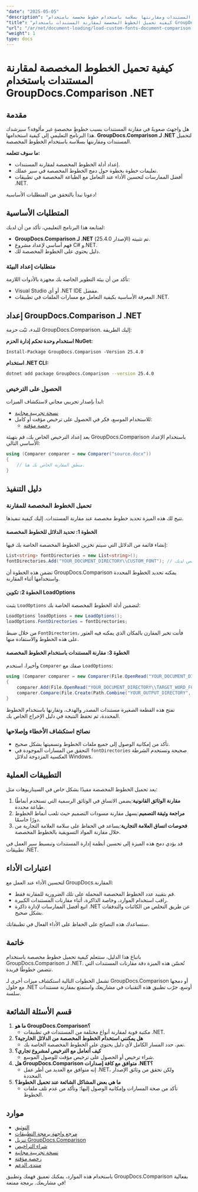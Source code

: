 ```yaml
---
"date": "2025-05-05"
"description": "تعرّف على كيفية تحميل المستندات ومقارنتها بسلاسة باستخدام خطوط مخصصة باستخدام GroupDocs.Comparison لـ .NET. اتبع التعليمات خطوة بخطوة وأفضل الممارسات."
"title": "كيفية تحميل الخطوط المخصصة لمقارنة المستندات باستخدام GroupDocs.Comparison .NET"
"url": "/ar/net/document-loading/load-custom-fonts-document-comparison-groupdocs-net/"
"weight": 1
type: docs
---
```

# كيفية تحميل الخطوط المخصصة لمقارنة المستندات باستخدام GroupDocs.Comparison .NET

## مقدمة

هل واجهتَ صعوبةً في مقارنة المستندات بسبب خطوطٍ مخصصةٍ غير مألوفة؟ سيرشدك هذا البرنامج التعليمي إلى كيفية استخدامها. **GroupDocs.Comparison لـ .NET** لتحميل المستندات ومقارنتها بسلاسة باستخدام الخطوط المخصصة. 

**ما سوف تتعلمه:**
- إعداد أدلة الخطوط المخصصة لمقارنة المستندات.
- تعليمات خطوة بخطوة حول دمج الخطوط المخصصة في سير عملك.
- أفضل الممارسات لتحسين الأداء عند التعامل مع الطباعة المخصصة في تطبيقات .NET.

دعونا نبدأ بالتحقق من المتطلبات الأساسية!

## المتطلبات الأساسية

لمتابعة هذا البرنامج التعليمي، تأكد من أن لديك:

- **GroupDocs.Comparison لـ .NET** تم تثبيته (الإصدار 25.4.0).
- فهم أساسي لإعداد مشروع C# و.NET.
- دليل يحتوي على الخطوط المخصصة لك.

### متطلبات إعداد البيئة
تأكد من أن بيئة التطوير الخاصة بك مجهزة بالأدوات اللازمة:
- Visual Studio أو أي .NET IDE مفضل.
- المعرفة الأساسية بكيفية التعامل مع مسارات الملفات في تطبيقات .NET.

## إعداد GroupDocs.Comparison لـ .NET

للبدء، ثبّت حزمة GroupDocs.Comparison. إليك الطريقة:

**استخدام وحدة تحكم إدارة الحزم NuGet:**

```shell
Install-Package GroupDocs.Comparison -Version 25.4.0
```

**استخدام .NET CLI:**

```bash
dotnet add package GroupDocs.Comparison --version 25.4.0
```

### الحصول على الترخيص

ابدأ بإصدار تجريبي مجاني لاستكشاف الميزات:
- [نسخة تجريبية مجانية](https://releases.groupdocs.com/comparison/net/)
- للاستخدام الموسع، فكر في الحصول على ترخيص مؤقت أو كامل:
  - [رخصة مؤقتة](https://purchase.groupdocs.com/temporary-license/)

بعد إعداد الترخيص الخاص بك، قم بتهيئة GroupDocs.Comparison باستخدام الإعداد الأساسي التالي:

```csharp
using (Comparer comparer = new Comparer("source.docx"))
{
    // منطق المقارنة الخاص بك هنا.
}
```

## دليل التنفيذ

### تحميل الخطوط المخصصة للمقارنة

تتيح لك هذه الميزة تحديد خطوط مخصصة عند مقارنة المستندات. إليك كيفية تنفيذها.

#### الخطوة 1: تحديد الدلائل للخطوط المخصصة

إنشاء قائمة من الدلائل التي سيتم تخزين الخطوط المخصصة الخاصة بك فيها:

```csharp
List<string> fontDirectories = new List<string>();
fontDirectories.Add("YOUR_DOCUMENT_DIRECTORY\\CUSTOM_FONT"); // استبدله بمسار دليل الخط المخصص لديك.
```

تضمن هذه الخطوة أن GroupDocs.Comparison يمكنه تحديد الخطوط المحددة واستخدامها أثناء المقارنة.

#### الخطوة 2: تكوين LoadOptions

يثبت `LoadOptions` لتضمين أدلة الخطوط المخصصة الخاصة بك:

```csharp
LoadOptions loadOptions = new LoadOptions();
loadOptions.FontDirectories = fontDirectories;
```

من خلال ضبط `FontDirectories`، فأنت تخبر المقارن بالمكان الذي يمكنه فيه العثور على هذه الخطوط والاستفادة منها.

#### الخطوة 3: مقارنة المستندات باستخدام الخطوط المخصصة

وأخيرا، استخدم `Comparer` صفك مع `LoadOptions`:

```csharp
using (Comparer comparer = new Comparer(File.OpenRead("YOUR_DOCUMENT_DIRECTORY\\SOURCE_WORD_FONT"), loadOptions))
{
    comparer.Add(File.OpenRead("YOUR_DOCUMENT_DIRECTORY\\TARGET_WORD_FONT"));
    comparer.Compare(File.Create(Path.Combine("YOUR_OUTPUT_DIRECTORY", "RESULT_WORD_FONT")));
}
```

تفتح هذه القطعة الصغيرة مستندات المصدر والهدف، وتقارنها باستخدام الخطوط المحددة، ثم تحفظ النتيجة في دليل الإخراج الخاص بك.

### نصائح استكشاف الأخطاء وإصلاحها

- تأكد من إمكانية الوصول إلى جميع ملفات الخطوط وتسميتها بشكل صحيح.
- التحقق من المسارات الموجودة في `fontDirectories` صحيحة وتستخدم الشرطة العكسية المزدوجة لدلائل Windows.

## التطبيقات العملية

يعد تحميل الخطوط المخصصة مفيدًا بشكل خاص في السيناريوهات مثل:

1. **مقارنة الوثائق القانونية**:يضمن الاتساق في الوثائق الرسمية التي تستخدم أنماطًا طباعة محددة.
2. **مراجعة وثيقة التصميم**:يسهل مقارنة مسودات التصميم حيث تلعب أنماط الخطوط دورًا حاسمًا.
3. **فحوصات اتساق العلامة التجارية**:يساعد في الحفاظ على سلامة العلامة التجارية من خلال مقارنة المواد التسويقية بالخطوط المخصصة.

قد يؤدي دمج هذه الميزة إلى تحسين أنظمة إدارة المستندات وتبسيط سير العمل في تطبيقات .NET.

## اعتبارات الأداء

لتحسين الأداء عند العمل مع GroupDocs.المقارنة:
- قم بتقييد عدد الخطوط المخصصة المحملة على تلك الضرورية للمقارنة فقط.
- راقب استخدام الموارد، وخاصة الذاكرة، أثناء مقارنات المستندات الكبيرة.
- اتبع أفضل الممارسات لإدارة ذاكرة .NET عن طريق التخلص من الكائنات والتدفقات بشكل صحيح.

ستساعدك هذه النصائح على الحفاظ على الأداء الفعال في تطبيقاتك.

## خاتمة

باتباع هذا الدليل، ستتعلم كيفية تحميل خطوط مخصصة باستخدام GroupDocs.Comparison لـ .NET. تُحسّن هذه الميزة دقة مقارنات المستندات التي تتضمن خطوطًا فريدة. 

تشمل الخطوات التالية استكشاف ميزات أخرى لـ GroupDocs.Comparison أو دمجها مع حلول .NET أوسع. جرّب تطبيق هذه التقنيات في مشاريعك واستمتع بمقارنة مستندات سلسة.

## قسم الأسئلة الشائعة

1. **ما هو GroupDocs.Comparison؟**
   - مكتبة قوية لمقارنة أنواع مختلفة من المستندات في تطبيقات .NET.
2. **هل يمكنني استخدام الخطوط المخصصة من الدلائل الخارجية؟**
   - نعم، حدد المسار الكامل لأي دليل يحتوي على الخطوط المخصصة الخاصة بك.
3. **كيف أتعامل مع الترخيص لمشروع تجاري؟**
   - شراء ترخيص أو الحصول على ترخيص مؤقت للوصول الموسع.
4. **هل GroupDocs.Comparison متوافق مع كافة إصدارات .NET؟**
   - إنه متوافق مع العديد من أطر عمل .NET، ولكن تحقق من وثائق الإصدار المحددة.
5. **ما هي بعض المشاكل الشائعة عند تحميل الخطوط؟**
   - تأكد من صحة المسارات وإمكانية الوصول إليها؛ وتأكد من عدم تلف ملفات الخطوط.

## موارد
- [التوثيق](https://docs.groupdocs.com/comparison/net/)
- [مرجع واجهة برمجة التطبيقات](https://reference.groupdocs.com/comparison/net/)
- [تنزيل GroupDocs.Comparison](https://releases.groupdocs.com/comparison/net/)
- [شراء التراخيص](https://purchase.groupdocs.com/buy)
- [نسخة تجريبية مجانية](https://releases.groupdocs.com/comparison/net/)
- [رخصة مؤقتة](https://purchase.groupdocs.com/temporary-license/)
- [منتدى الدعم](https://forum.groupdocs.com/c/comparison/)

باستخدام هذه الموارد، يمكنك تعميق فهمك وتطبيق GroupDocs.Comparison بفعالية في مشاريعك. برمجة ممتعة!